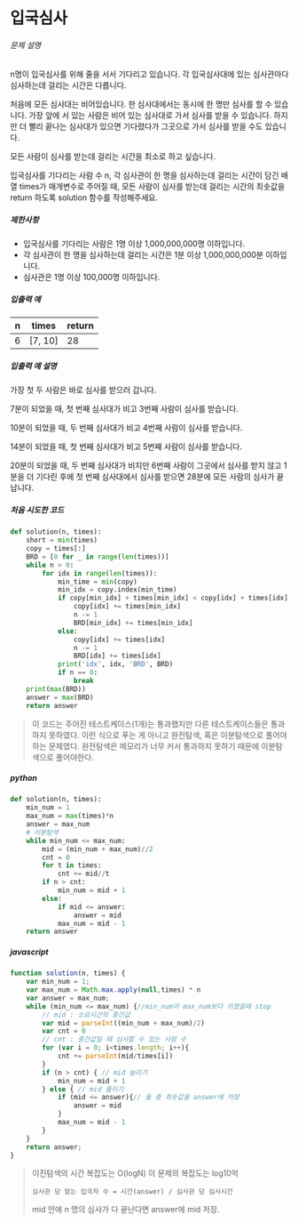 # 입국심사

###### 문제 설명

n명이 입국심사를 위해 줄을 서서 기다리고 있습니다. 각 입국심사대에 있는 심사관마다 심사하는데 걸리는 시간은 다릅니다.

처음에 모든 심사대는 비어있습니다. 한 심사대에서는 동시에 한 명만 심사를 할 수 있습니다. 가장 앞에 서 있는 사람은 비어 있는 심사대로 가서 심사를 받을 수 있습니다. 하지만 더 빨리 끝나는 심사대가 있으면 기다렸다가 그곳으로 가서 심사를 받을 수도 있습니다.

모든 사람이 심사를 받는데 걸리는 시간을 최소로 하고 싶습니다.

입국심사를 기다리는 사람 수 n, 각 심사관이 한 명을 심사하는데 걸리는 시간이 담긴 배열 times가 매개변수로 주어질 때, 모든 사람이 심사를 받는데 걸리는 시간의 최솟값을 return 하도록 solution 함수를 작성해주세요.

##### 제한사항

- 입국심사를 기다리는 사람은 1명 이상 1,000,000,000명 이하입니다.
- 각 심사관이 한 명을 심사하는데 걸리는 시간은 1분 이상 1,000,000,000분 이하입니다.
- 심사관은 1명 이상 100,000명 이하입니다.

##### 입출력 예

| n    | times   | return |
| ---- | ------- | ------ |
| 6    | [7, 10] | 28     |

##### 입출력 예 설명

가장 첫 두 사람은 바로 심사를 받으러 갑니다.

7분이 되었을 때, 첫 번째 심사대가 비고 3번째 사람이 심사를 받습니다.

10분이 되었을 때, 두 번째 심사대가 비고 4번째 사람이 심사를 받습니다.

14분이 되었을 때, 첫 번째 심사대가 비고 5번째 사람이 심사를 받습니다.

20분이 되었을 때, 두 번째 심사대가 비지만 6번째 사람이 그곳에서 심사를 받지 않고 1분을 더 기다린 후에 첫 번째 심사대에서 심사를 받으면 28분에 모든 사람의 심사가 끝납니다.



##### 처음 시도한 코드

```python
def solution(n, times):
    short = min(times)
    copy = times[:]
    BRD = [0 for _ in range(len(times))]
    while n > 0:
        for idx in range(len(times)):
            min_time = min(copy)
            min_idx = copy.index(min_time)
            if copy[min_idx] + times[min_idx] < copy[idx] + times[idx]:
                copy[idx] += times[min_idx]
                n -= 1
                BRD[min_idx] += times[min_idx]
            else:
                copy[idx] += times[idx]
                n -= 1
                BRD[idx] += times[idx]
            print('idx', idx, 'BRD', BRD)
            if n == 0:
                break
    print(max(BRD))
    answer = max(BRD)
    return answer
```

> 이 코드는 주어진 테스트케이스(1개)는 통과했지만 다른 테스트케이스들은 통과하지 못하였다. 이런 식으로 푸는 게 아니고 완전탐색, 혹은 이분탐색으로 풀어야하는 문제였다. 완전탐색은 메모리가 너무 커서 통과하지 못하기 때문에 이분탐색으로 풀어야한다. 

##### python

```python
def solution(n, times):
    min_num = 1
    max_num = max(times)*n
    answer = max_num
    # 이분탐색
    while min_num <= max_num:
        mid = (min_num + max_num)//2
        cnt = 0
        for t in times:
            cnt += mid//t
        if n > cnt:
            min_num = mid + 1
        else:
            if mid <= answer:
                answer = mid
            max_num = mid - 1
    return answer
```

##### javascript

```javascript
function solution(n, times) {
    var min_num = 1;
    var max_num = Math.max.apply(null,times) * n
    var answer = max_num;
    while (min_num <= max_num) {//min_num이 max_num보다 커졌을때 stop
        // mid : 소요시간의 중간값 
        var mid = parseInt((min_num + max_num)/2)
        var cnt = 0
        // cnt : 중간값일 때 심사할 수 있는 사람 수
        for (var i = 0; i<times.length; i++){
            cnt += parseInt(mid/times[i])
        }
        if (n > cnt) { // mid 늘리기
            min_num = mid + 1
        } else { // mid 줄이기
            if (mid <= answer){// 둘 중 최솟값을 answer에 저장
                answer = mid
            }
            max_num = mid - 1
        }
    }
    return answer;
}
```

> 이진탐색의 시간 복잡도는 O(logN)  이 문제의 복잡도는 log10억 
>
> `심사관 당 맡는 입국자 수 = 시간(answer) / 심사관 당 심사시간`
>
> mid 안에 n 명의 심사가 다 끝난다면 answer에 mid 저장.
